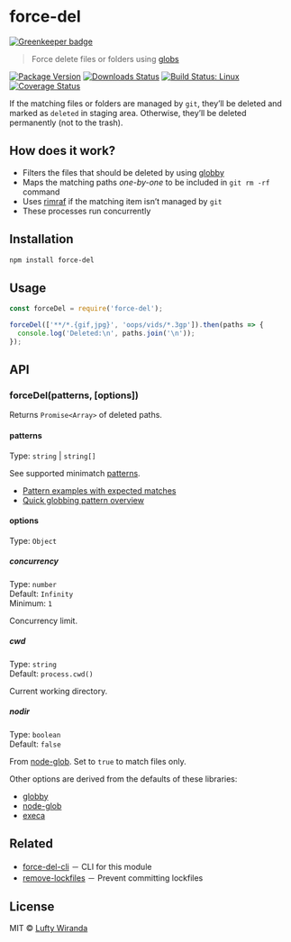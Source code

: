# force-del

[![Greenkeeper badge](https://badges.greenkeeper.io/luftywiranda13/force-del.svg)](https://greenkeeper.io/)

> Force delete files or folders using [globs](https://github.com/isaacs/minimatch#usage)

[![Package Version](https://img.shields.io/npm/v/force-del.svg?style=flat-square)](https://www.npmjs.com/package/force-del)
[![Downloads Status](https://img.shields.io/npm/dm/force-del.svg?style=flat-square)](https://npm-stat.com/charts.html?package=force-del&from=2016-04-01)
[![Build Status: Linux](https://img.shields.io/travis/luftywiranda13/force-del/master.svg?style=flat-square)](https://travis-ci.org/luftywiranda13/force-del)
[![Coverage Status](https://img.shields.io/codecov/c/github/luftywiranda13/force-del/master.svg?style=flat-square)](https://codecov.io/gh/luftywiranda13/force-del)

If the matching files or folders are managed by `git`, theyʼll be deleted and marked as `deleted` in staging area. Otherwise, theyʼll be deleted permanently (not to the trash).

## How does it work?

* Filters the files that should be deleted by using [globby](https://github.com/sindresorhus/globby)
* Maps the matching paths _one-by-one_ to be included in `git rm -rf` command
* Uses [rimraf](https://github.com/isaacs/rimraf) if the matching item isnʼt managed by `git`
* These processes run concurrently

## Installation

```sh
npm install force-del
```

## Usage

```js
const forceDel = require('force-del');

forceDel(['**/*.{gif,jpg}', 'oops/vids/*.3gp']).then(paths => {
  console.log('Deleted:\n', paths.join('\n'));
});
```

## API

### forceDel(patterns, [options])

Returns `Promise<Array>` of deleted paths.

#### patterns

Type: `string` | `string[]`

See supported minimatch [patterns](https://github.com/isaacs/minimatch#usage).

* [Pattern examples with expected matches](https://github.com/sindresorhus/multimatch/blob/master/test/test.js)
* [Quick globbing pattern overview](https://github.com/sindresorhus/multimatch#globbing-patterns)

#### options

Type: `Object`

##### concurrency

Type: `number`<br>
Default: `Infinity`<br>
Minimum: `1`

Concurrency limit.

##### cwd

Type: `string`<br />
Default: `process.cwd()`

Current working directory.

##### nodir

Type: `boolean`<br />
Default: `false`

From [node-glob](https://github.com/isaacs/node-glob#options). Set to `true` to match files only.

Other options are derived from the defaults of these libraries:

* [globby](https://github.com/sindresorhus/globby#options)
* [node-glob](https://github.com/isaacs/node-glob#options)
* [execa](https://github.com/sindresorhus/execa/#options)

## Related

* [force-del-cli](https://github.com/luftywiranda13/force-del-cli) － CLI for this module
* [remove-lockfiles](https://github.com/luftywiranda13/remove-lockfiles) － Prevent committing lockfiles

## License

MIT &copy; [Lufty Wiranda](https://www.luftywiranda.com)

